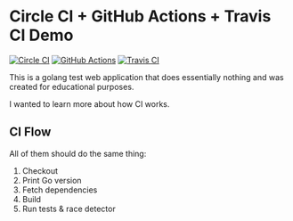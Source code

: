 # Circle CI + GitHub Actions + Travis CI Demo

[![Circle CI](https://circleci.com/gh/exsesx/go-ci-example.svg?style=svg)](https://circleci.com/gh/exsesx/go-ci-example)
[![GitHub Actions](https://github.com/exsesx/go-ci-example/workflows/Go/badge.svg)](https://github.com/exsesx/go-ci-example/actions)
[![Travis CI](https://travis-ci.com/exsesx/go-ci-example.svg?branch=main)](https://travis-ci.com/exsesx/go-ci-example)

This is a golang test web application that does essentially nothing and was created for educational purposes.

I wanted to learn more about how CI works.

## CI Flow

All of them should do the same thing:

1. Checkout
2. Print Go version
3. Fetch dependencies
4. Build
5. Run tests & race detector